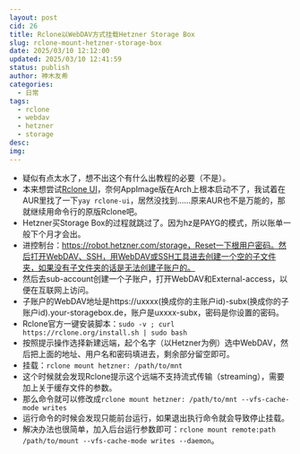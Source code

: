 ```yaml
---
layout: post
cid: 26
title: Rclone以WebDAV方式挂载Hetzner Storage Box
slug: rclone-mount-hetzner-storage-box
date: 2025/03/10 12:12:00
updated: 2025/03/10 12:41:59
status: publish
author: 神木友希
categories: 
  - 日常
tags: 
  - rclone
  - webdav
  - hetzner
  - storage
desc: 
img: 
---
```



- 疑似有点太水了，想不出这个有什么出教程的必要（不是）。
- 本来想尝试[Rclone UI](https://rcloneui.com/)，奈何AppImage版在Arch上根本启动不了，我试着在AUR里找了一下`yay rclone-ui`，居然没找到……原来AUR也不是万能的，那就继续用命令行的原版Rclone吧。
- Hetzner买Storage Box的过程就跳过了。因为hz是PAYG的模式，所以账单一般下个月才会出。
- 进控制台：https://robot.hetzner.com/storage，Reset一下根用户密码。然后打开WebDAV、SSH，用WebDAV或SSH工具进去创建一个空的子文件夹，如果没有子文件夹的话是无法创建子账户的。
- 然后去sub-account创建一个子账户，打开WebDAV和External-access，以便在互联网上访问。
- 子账户的WebDAV地址是https://uxxxx(换成你的主账户id)-subx(换成你的子账户id).your-storagebox.de，账户是uxxxx-subx，密码是你设置的密码。
- Rclone官方一键安装脚本：`sudo -v ; curl https://rclone.org/install.sh | sudo bash`
- 按照提示操作选择新建远端，起个名字（以Hetzner为例）选中WebDAV，然后把上面的地址、用户名和密码填进去，剩余部分留空即可。
- 挂载：`rclone mount hetzner: /path/to/mnt `
- 这个时候就会发现Rclone提示这个远端不支持流式传输（streaming），需要加上关于缓存文件的参数。
- 那么命令就可以修改成`rclone mount hetzner: /path/to/mnt --vfs-cache-mode writes`
- 运行命令的时候会发现只能前台运行，如果退出执行命令就会导致停止挂载。
- 解决办法也很简单，加入后台运行参数即可：`rclone mount remote:path /path/to/mount --vfs-cache-mode writes --daemon`。